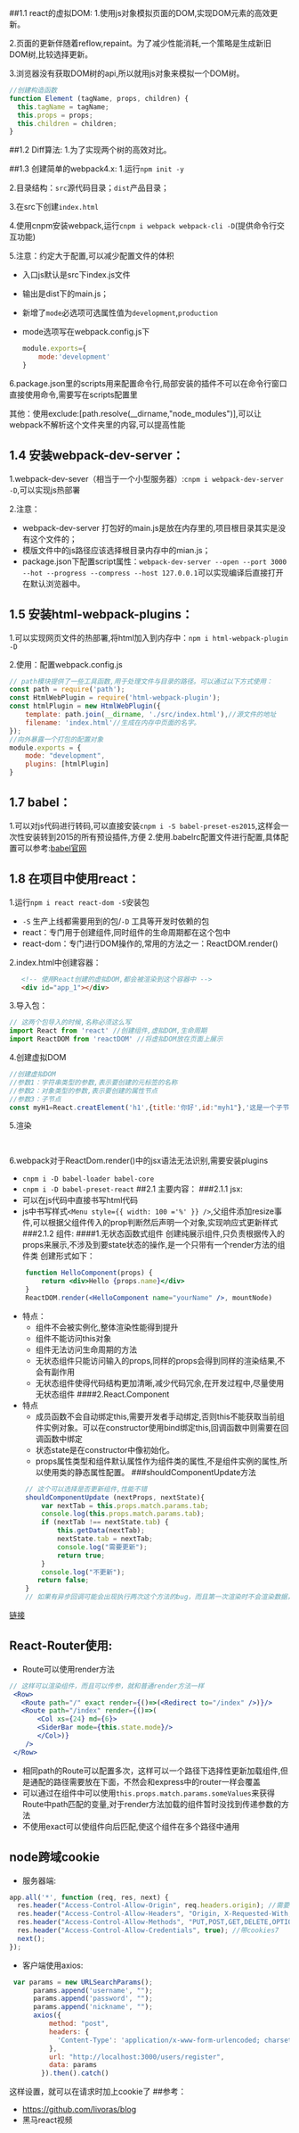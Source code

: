 
##1.1 react的虚拟DOM:
1.使用js对象模拟页面的DOM,实现DOM元素的高效更新。

2.页面的更新伴随着reflow,repaint。为了减少性能消耗,一个策略是生成新旧DOM树,比较选择更新。

3.浏览器没有获取DOM树的api,所以就用js对象来模拟一个DOM树。

```javascript
//创建构造函数
function Element (tagName, props, children) {
  this.tagName = tagName;
  this.props = props;
  this.children = children;
}
```
##1.2 Diff算法:
1.为了实现两个树的高效对比。

##1.3 创建简单的webpack4.x:
1.运行`npm init -y`

2.目录结构：`src`源代码目录；`dist`产品目录；

3.在src下创建`index.html`

4.使用cnpm安装webpack,运行`cnpm i webpack webpack-cli -D`(提供命令行交互功能)

5.注意：约定大于配置,可以减少配置文件的体积

* 入口js默认是src下index.js文件

* 输出是dist下的main.js； 

* 新增了`mode`必选项可选属性值为`development`,`production`

* mode选项写在webpack.config.js下

  ```javascript
  module.exports={
      mode:'development'
  }
  ```
 6.package.json里的scripts用来配置命令行,局部安装的插件不可以在命令行窗口直接使用命令,需要写在scripts配置里
 
 其他：使用exclude:[path.resolve(__dirname,"node_modules")],可以让webpack不解析这个文件夹里的内容,可以提高性能

## 1.4 安装webpack-dev-server：

1.webpack-dev-sever（相当于一个小型服务器）:`cnpm i webpack-dev-server -D`,可以实现js热部署

2.注意：

* webpack-dev-server 打包好的main.js是放在内存里的,项目根目录其实是没有这个文件的；
* 模版文件中的js路径应该选择根目录内存中的mian.js；
* package.json下配置script属性：`webpack-dev-server --open --port 3000 --hot --progress --compress --host 127.0.0.1`可以实现编译后直接打开在默认浏览器中。

## 1.5 安装html-webpack-plugins：

1.可以实现网页文件的热部署,将html加入到内存中：`npm i html-webpack-plugin -D`

2.使用：配置webpack.config.js

```javascript
// path模块提供了一些工具函数,用于处理文件与目录的路径。可以通过以下方式使用：
const path = require('path');
const HtmlWebPlugin = require('html-webpack-plugin');
const htmlPlugin = new HtmlWebPlugin({
    template: path.join(__dirname, './src/index.html'),//源文件的地址
    filename: 'index.html'//生成在内存中页面的名字。
});
//向外暴露一个打包的配置对象
module.exports = {
    mode: "development",
    plugins: [htmlPlugin]
}
```
## 1.7 babel：
1.可以对js代码进行转码,可以直接安装`cnpm i -S babel-preset-es2015`,这样会一次性安装转到2015的所有预设插件,方便
2.使用.babelrc配置文件进行配置,具体配置可以参考:[babel官网](http://babeljs.io/docs/en/babel-cli)
## 1.8 在项目中使用react：

1.运行`npm i react react-dom -S`安装包
* `-S` 生产上线都需要用到的包/`-D` 工具等开发时依赖的包
* react：专门用于创建组件,同时组件的生命周期都在这个包中
* react-dom：专门进行DOM操作的,常用的方法之一：ReactDOM.render()

2.index.html中创建容器：

```html
   <!-- 使用React创建的虚拟DOM,都会被渲染到这个容器中 -->
   <div id="app_1"></div>
```

3.导入包：

```javascript
// 这两个包导入的时候,名称必须这么写
import React from 'react' //创建组件,虚拟DOM,生命周期
import ReactDOM from 'reactDOM' //将虚拟DOM放在页面上展示
```
4.创建虚拟DOM
```javascript
//创建虚拟DOM
//参数1：字符串类型的参数,表示要创建的元标签的名称
//参数2：对象类型的参数,表示要创建的属性节点
//参数3：子节点
const myH1=React.creatElement('h1',{title:'你好',id:"myh1"},'这是一个子节点');
```
5.渲染
```javascript
    
```
6.webpack对于ReactDom.render()中的jsx语法无法识别,需要安装plugins
  - `cnpm i -D babel-loader babel-core`
  - `cnpm i -D babel-preset-react`
##2.1 主要内容：
###2.1.1 jsx:
- 可以在js代码中直接书写html代码
- js中书写样式`<Menu style={{ width: 100 ='%' }} />`,父组件添加resize事件,可以根据父组件传入的prop判断然后声明一个对象,实现响应式更新样式
###2.1.2 组件:
####1.无状态函数式组件
创建纯展示组件,只负责根据传入的props来展示,不涉及到要state状态的操作,是一个只带有一个render方法的组件类
创建形式如下：
```jsx harmony
    function HelloComponent(props) {
        return <div>Hello {props.name}</div>
    }
    ReactDOM.render(<HelloComponent name="yourName" />, mountNode)
```
- 特点：
  - 组件不会被实例化,整体渲染性能得到提升
  - 组件不能访问this对象
  - 组件无法访问生命周期的方法
  - 无状态组件只能访问输入的props,同样的props会得到同样的渲染结果,不会有副作用
  - 无状态组件使得代码结构更加清晰,减少代码冗余,在开发过程中,尽量使用无状态组件
####2.React.Component
- 特点
  - 成员函数不会自动绑定this,需要开发者手动绑定,否则this不能获取当前组件实例对象。可以在constructor使用bind绑定this,回调函数中则需要在回调函数中绑定
  - 状态state是在constructor中像初始化。
  - props属性类型和组件默认属性作为组件类的属性,不是组件实例的属性,所以使用类的静态属性配置。
###shouldComponentUpdate方法
```jsx harmony
    // 这个可以选择是否更新组件,性能不错
    shouldComponentUpdate (nextProps, nextState){
        var nextTab = this.props.match.params.tab;
        console.log(this.props.match.params.tab);
        if (nextTab !== nextState.tab) {
            this.getData(nextTab);
            nextState.tab = nextTab;
            console.log("需要更新");
            return true;
        }
        console.log("不更新");
       return false;
    }
    // 如果有异步回调可能会出现执行两次这个方法的bug，而且第一次渲染时不会渲染数据，第二次则不会通过判断
```
[链接](https://www.jianshu.com/p/f5c9ec0917bb)

## React-Router使用:
- Route可以使用render方法
```jsx harmony
// 这样可以渲染组件，而且可以传参，就和普通render方法一样
 <Row>
   <Route path="/" exact render={()=>(<Redirect to="/index" />)}/>
   <Route path="/index" render={()=>(
       <Col xs={24} md={6}>
       <SiderBar mode={this.state.mode}/>
       </Col>)}
    />
 </Row>
```
- 相同path的Route可以配置多次，这样可以一个路径下选择性更新加载组件,但是通配的路径需要放在下面，不然会和express中的router一样会覆盖
- 可以通过在组件中可以使用`this.props.match.params.someValues`来获得Route中path匹配的变量,对于render方法加载的组件暂时没找到传递参数的方法
- 不使用exact可以使组件向后匹配,使这个组件在多个路径中通用
## node跨域cookie
- 服务器端:
```javascript
app.all('*', function (req, res, next) {
  res.header("Access-Control-Allow-Origin", req.headers.origin); //需要显示设置来源
  res.header("Access-Control-Allow-Headers", "Origin, X-Requested-With, Content-Type, Accept");
  res.header("Access-Control-Allow-Methods", "PUT,POST,GET,DELETE,OPTIONS");
  res.header("Access-Control-Allow-Credentials", true); //带cookies7     res.header("Content-Type", "application/json;charset=utf-8");
  next();
});
```
- 客户端使用axios:
```javascript
 var params = new URLSearchParams();
      params.append('username', "");
      params.append('password', "");
      params.append('nickname', "");
      axios({
          method: "post",
          headers: {
            'Content-Type': 'application/x-www-form-urlencoded; charset=utf-8',
          },
          url: "http://localhost:3000/users/register",
          data: params
        }).then().catch()
```
这样设置，就可以在请求时加上cookie了
##参考：

- https://github.com/livoras/blog
- 黑马react视频

